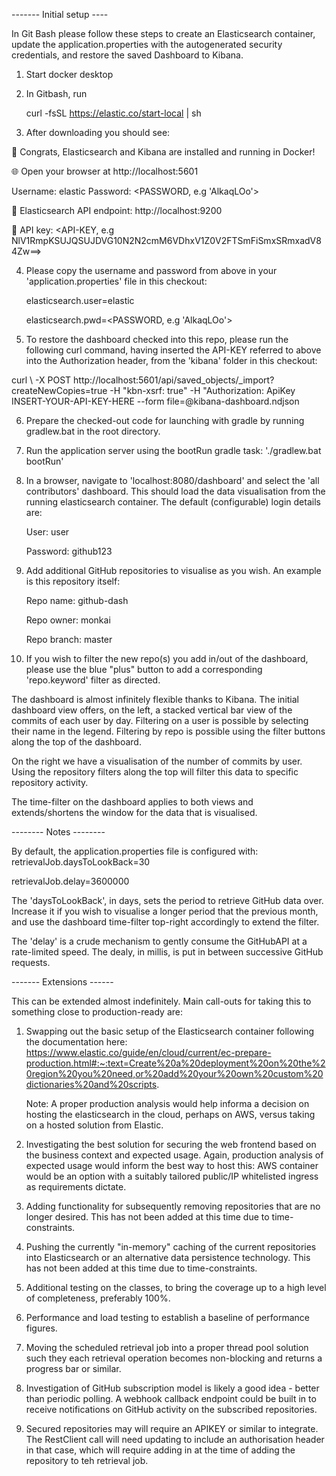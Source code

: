 ------- Initial setup ----

In Git Bash please follow these steps to create an Elasticsearch container, update the application.properties with the autogenerated security credentials, and restore the saved Dashboard to Kibana.

1. Start docker desktop

2. In Gitbash, run

	curl -fsSL https://elastic.co/start-local | sh

3. After downloading you should see:

🎉 Congrats, Elasticsearch and Kibana are installed and running in Docker!

🌐 Open your browser at http://localhost:5601

   Username: elastic
   Password: <PASSWORD, e.g 'AlkaqLOo'>

🔌 Elasticsearch API endpoint: http://localhost:9200

🔑 API key: <API-KEY, e.g NlV1RmpKSUJQSUJDVG10N2N2cmM6VDhxV1Z0V2FTSmFiSmxSRmxadV84Zw==>


4. Please copy the username and password from above in your 'application.properties' file in this checkout:

	elasticsearch.user=elastic

	elasticsearch.pwd=<PASSWORD, e.g 'AlkaqLOo'>


5. To restore the dashboard checked into this repo, please run the following curl command, having inserted the API-KEY referred to above into the Authorization header, from the 'kibana' folder in this checkout:

curl \ -X POST http://localhost:5601/api/saved_objects/_import?createNewCopies=true -H "kbn-xsrf: true" -H "Authorization: ApiKey INSERT-YOUR-API-KEY-HERE --form file=@kibana-dashboard.ndjson

6. Prepare the checked-out code for launching with gradle by running gradlew.bat in the root directory.

7. Run the application server using the bootRun gradle task: './gradlew.bat bootRun'

8. In a browser, navigate to 'localhost:8080/dashboard' and select the 'all contributors' dashboard. This should load the data visualisation from the running elasticsearch container. The default (configurable) login details are:

	User: user

	Password: github123

9. Add additional GitHub repositories to visualise as you wish. An example is this repository itself:

	Repo name: github-dash

	Repo owner: monkai

	Repo branch: master

10. If you wish to filter the new repo(s) you add in/out of the dashboard, please use the blue "plus" button to add a corresponding 'repo.keyword' filter as directed.


The dashboard is almost infinitely flexible thanks to Kibana. The initial dashboard view offers, on the left, a stacked vertical bar view of the commits of each user by day. Filtering on a user is possible by selecting their name in the legend. Filtering by repo is possible using the filter buttons along the top of the dashboard.

On the right we have a visualisation of the number of commits by user. Using the repository filters along the top will filter this data to specific repository activity.

The time-filter on the dashboard applies to both views and extends/shortens the window for the data that is visualised.



-------- Notes --------

By default, the application.properties file is configured with:
retrievalJob.daysToLookBack=30

retrievalJob.delay=3600000

The 'daysToLookBack', in days, sets the period to retrieve GitHub data over. Increase it if you wish to visualise a longer period that the previous month, and use the dashboard time-filter top-right accordingly to extend the filter.

The 'delay' is a crude mechanism to gently consume the GitHubAPI at a rate-limited speed. The dealy, in millis, is put in between successive GitHub requests.






------- Extensions ------

This can be extended almost indefinitely. Main call-outs for taking this to something close to production-ready are:

1. Swapping out the basic setup of the Elasticsearch container following the documentation here: https://www.elastic.co/guide/en/cloud/current/ec-prepare-production.html#:~:text=Create%20a%20deployment%20on%20the%20region%20you%20need,or%20add%20your%20own%20custom%20dictionaries%20and%20scripts. 
	
	Note: A proper production analysis would help informa a decision on hosting the elasticsearch in the cloud, perhaps on AWS, versus taking on a hosted solution from Elastic.

2. Investigating the best solution for securing the web frontend based on the business context and expected usage. Again, production analysis of expected usage would inform the best way to host this: AWS container would be an option with a suitably tailored public/IP whitelisted ingress as requirements dictate.

3. Adding functionality for subsequently removing repositories that are no longer desired. This has not been added at this time due to time-constraints.

4. Pushing the currently "in-memory" caching of the current repositories into Elasticsearch or an alternative data persistence technology. This has not been added at this time due to time-constraints.

5. Additional testing on the classes, to bring the coverage up to a high level of completeness, preferably 100%.
6. Performance and load testing to establish a baseline of performance figures.
7. Moving the scheduled retrieval job into a proper thread pool solution such they each retrieval operation becomes non-blocking and returns a progress bar or similar.
8. Investigation of GitHub subscription model is likely a good idea - better than periodic polling. A webhook callback endpoint could be built in to receive notifications on GitHub activity on the subscribed repositories.
9. Secured repositories may will require an APIKEY or similar to integrate. The RestClient call will need updating to include an authorisation header in that case, which will require adding in at the time of adding the repository to teh retrieval job.



